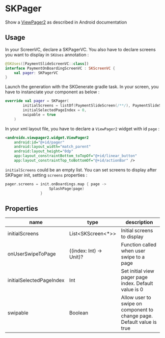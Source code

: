 # SKPager

Show a [ViewPager2](https://developer.android.com/jetpack/androidx/releases/viewpager2) as described in Android documentation 

## Usage
In your ScreenVC, declare a SKPagerVC. You also have to declare screens you want to display in `SKUses` annotation :

```kotlin
@SKUses([PaymentSlideScreenVC::class])
interface PaymentOnBoardingScreenVC : SKScreenVC {
    val pager: SKPagerVC
}
```

Launch the generation with the SKGenerate gradle task.
In your screen, you have to instanciate your component as below :

```kotlin
override val pager = SKPager(
        initialScreens = listOf(PaymentSlideScreen(/**/), PaymentSlideScreen(/**/)),
        initialSelectedPageIndex = 0,
        swipable = true
    )
```

In your xml layout file, you have to declare a `ViewPager2` widget with id `page` : 

```xml
<androidx.viewpager2.widget.ViewPager2
    android:id="@+id/pager"
    android:layout_width="match_parent"
    android:layout_height="0dp"
    app:layout_constraintBottom_toTopOf="@+id/linear_button"
    app:layout_constraintTop_toBottomOf="@+id/actionBar" />
```

`initialScreens` could be an empty list. You can set screens to display after SKPager init, setting `screens` properties : 

```kotlin
pager.screens = init.onBoardings.map { page ->
                    SplashPage(page)
                }
```

## Properties

| name | type | description |
|--|--|--|
| initialScreens | List<SKScreen<*>> | Initial screens to display |
| onUserSwipeToPage | ((index: Int) -> Unit)? | Function called when user swipe to a page |
| initialSelectedPageIndex | Int | Set initial view pager page index. Default value is 0 |
| swipable | Boolean | Allow user to swipe on component to change page. Default value is true |
